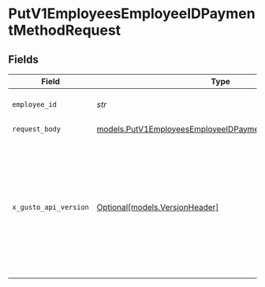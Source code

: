 # PutV1EmployeesEmployeeIDPaymentMethodRequest


## Fields

| Field                                                                                                                                                                                                                        | Type                                                                                                                                                                                                                         | Required                                                                                                                                                                                                                     | Description                                                                                                                                                                                                                  |
| ---------------------------------------------------------------------------------------------------------------------------------------------------------------------------------------------------------------------------- | ---------------------------------------------------------------------------------------------------------------------------------------------------------------------------------------------------------------------------- | ---------------------------------------------------------------------------------------------------------------------------------------------------------------------------------------------------------------------------- | ---------------------------------------------------------------------------------------------------------------------------------------------------------------------------------------------------------------------------- |
| `employee_id`                                                                                                                                                                                                                | *str*                                                                                                                                                                                                                        | :heavy_check_mark:                                                                                                                                                                                                           | The UUID of the employee                                                                                                                                                                                                     |
| `request_body`                                                                                                                                                                                                               | [models.PutV1EmployeesEmployeeIDPaymentMethodRequestBody](../models/putv1employeesemployeeidpaymentmethodrequestbody.md)                                                                                                     | :heavy_check_mark:                                                                                                                                                                                                           | N/A                                                                                                                                                                                                                          |
| `x_gusto_api_version`                                                                                                                                                                                                        | [Optional[models.VersionHeader]](../models/versionheader.md)                                                                                                                                                                 | :heavy_minus_sign:                                                                                                                                                                                                           | Determines the date-based API version associated with your API call. If none is provided, your application's [minimum API version](https://docs.gusto.com/embedded-payroll/docs/api-versioning#minimum-api-version) is used. |